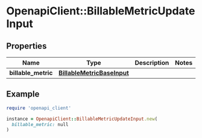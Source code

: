 # OpenapiClient::BillableMetricUpdateInput

## Properties

| Name | Type | Description | Notes |
| ---- | ---- | ----------- | ----- |
| **billable_metric** | [**BillableMetricBaseInput**](BillableMetricBaseInput.md) |  |  |

## Example

```ruby
require 'openapi_client'

instance = OpenapiClient::BillableMetricUpdateInput.new(
  billable_metric: null
)
```

